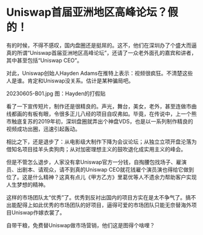 # Uniswap首届亚洲地区高峰论坛？假的！


有的时候，不得不感叹，国内盘圈还是挺屌的。这不，他们在深圳办了个盛大而逼真的所谓“Uniswap首届亚洲地区高峰论坛”，还请了一众老外面孔的嘉宾和讲者，其中甚至包括“Uniswap CEO”。

对此，Uniswap创始人Hayden Adams在推特上表示：视频很疯狂。不清楚这些人是谁。肯定和Uniswap没关系。估计是某种骗局吧。

20230605-B01.jpg
图：Hayden的打假贴

看了一下宣传短片，制作还是很精良的。声光，舞台，美女，老外，甚至连做市曲线都画的有板有眼，令很多正儿八经的项目自叹弗如。毕竟，在传说中，上一个熊市触底复苏的2019年初，深圳盘圈就弄出个神盘VDS，也是以一系列制作精良的视频成功出圈，迅速引起轰动。

相比之下，还是退步了：从电影级大制作下降为会议论坛；从独立立项开盘沦落为借知名项目挂羊头卖狗肉；从对加密理想主义的鼓吹退化成实用主义的峰会。

但是不管怎么退步，人家没有拿Uniswap官方一分钱，自掏腰包找场子、雇演员、出剧本、请观众，请不到真的Uniswap CEO就花钱雇个演员演也得给它做到位了。这是什么精神？这真有点儿《甲方乙方》里葛优等人不遗余力帮助客户实现人生梦想的精神。

这样的市场团队太“优秀”了。优秀到反衬出国内的项目方实在是太不争气了。搞不出能配得上如此优秀的市场团队的好项目，逼得可爱的市场团队只能无奈替海外项目Uniswap作嫁衣裳了。

自带干粮，免费替Uniswap做市场营销，他们这是图得个啥哩？

